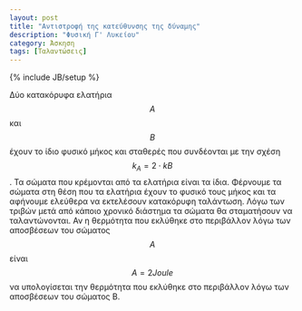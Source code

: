 ```yaml
---
layout: post
title: "Αντιστροφή της κατεύθυνσης της δύναμης"
description: "Φυσική Γ' Λυκείου"
category: Άσκηση
tags: [Ταλαντώσεις]
---
```

{% include JB/setup %}

Δύο κατακόρυφα ελατήρια $$Α$$ και $$Β$$ έχουν το ίδιο φυσικό μήκος και σταθερές που συνδέονται με την σχέση $$k_A = 2 \cdot kB$$. Τα σώματα που κρέμονται από τα ελατήρια είναι τα ίδια. Φέρνουμε τα σώματα στη θέση που τα ελατήρια έχουν το φυσικό τους μήκος και τα αφήνουμε ελεύθερα να εκτελέσουν κατακόρυφη ταλάντωση. Λόγω των τριβών μετά από κάποιο χρονικό διάστημα τα σώματα θα σταματήσουν να ταλαντώνονται. Αν η θερμότητα που εκλύθηκε στο περιβάλλον λόγω των αποσβέσεων του σώματος $$Α$$ είναι $$Α = 2Joule$$ να υπολογίσεται την θερμότητα που εκλύθηκε στο περιβάλλον λόγω των αποσβέσεων του σώματος Β. 